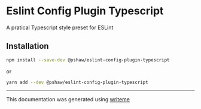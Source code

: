 # Eslint Config Plugin Typescript

A pratical Typescript style preset for ESLint

## Installation

```bash
npm install --save-dev @pshaw/eslint-config-plugin-typescript
```
or
```bash
yarn add --dev @pshaw/eslint-config-plugin-typescript
```

---
This documentation was generated using [writeme](https://www.npmjs.com/package/@writeme/core)
